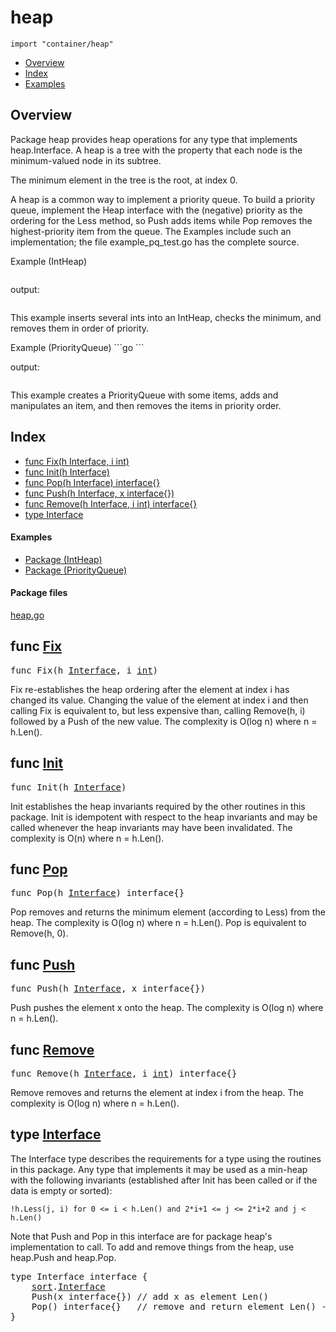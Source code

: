 

# heap
`import "container/heap"`

* [Overview](#pkg-overview)
* [Index](#pkg-index)
* [Examples](#pkg-examples)

## <a id="pkg-overview">Overview</a>
Package heap provides heap operations for any type that implements
heap.Interface. A heap is a tree with the property that each node is the
minimum-valued node in its subtree.

The minimum element in the tree is the root, at index 0.

A heap is a common way to implement a priority queue. To build a priority
queue, implement the Heap interface with the (negative) priority as the
ordering for the Less method, so Push adds items while Pop removes the
highest-priority item from the queue. The Examples include such an
implementation; the file example_pq_test.go has the complete source.


<a id="example__intHeap">Example (IntHeap)</a>
```go
```

output:
```txt
```
<p>This example inserts several ints into an IntHeap, checks the minimum,
and removes them in order of priority.
</p><a id="example__priorityQueue">Example (PriorityQueue)</a>
```go
```

output:
```txt
```
<p>This example creates a PriorityQueue with some items, adds and manipulates an item,
and then removes the items in priority order.
</p>

## <a id="pkg-index">Index</a>
* [func Fix(h Interface, i int)](#Fix)
* [func Init(h Interface)](#Init)
* [func Pop(h Interface) interface{}](#Pop)
* [func Push(h Interface, x interface{})](#Push)
* [func Remove(h Interface, i int) interface{}](#Remove)
* [type Interface](#Interface)


#### <a id="pkg-examples">Examples</a>
* [Package (IntHeap)](#example__intHeap)
* [Package (PriorityQueue)](#example__priorityQueue)


#### <a id="pkg-files">Package files</a>
[heap.go](https://golang.org/src/container/heap/heap.go) 






## <a id="Fix">func</a> [Fix](https://golang.org/src/container/heap/heap.go?s=2875:2903#L74)
<pre>func Fix(h <a href="#Interface">Interface</a>, i <a href="/pkg/builtin/#int">int</a>)</pre>
Fix re-establishes the heap ordering after the element at index i has changed its value.
Changing the value of the element at index i and then calling Fix is equivalent to,
but less expensive than, calling Remove(h, i) followed by a Push of the new value.
The complexity is O(log n) where n = h.Len().



## <a id="Init">func</a> [Init](https://golang.org/src/container/heap/heap.go?s=1750:1772#L32)
<pre>func Init(h <a href="#Interface">Interface</a>)</pre>
Init establishes the heap invariants required by the other routines in this package.
Init is idempotent with respect to the heap invariants
and may be called whenever the heap invariants may have been invalidated.
The complexity is O(n) where n = h.Len().



## <a id="Pop">func</a> [Pop](https://golang.org/src/container/heap/heap.go?s=2190:2223#L50)
<pre>func Pop(h <a href="#Interface">Interface</a>) interface{}</pre>
Pop removes and returns the minimum element (according to Less) from the heap.
The complexity is O(log n) where n = h.Len().
Pop is equivalent to Remove(h, 0).



## <a id="Push">func</a> [Push](https://golang.org/src/container/heap/heap.go?s=1949:1986#L42)
<pre>func Push(h <a href="#Interface">Interface</a>, x interface{})</pre>
Push pushes the element x onto the heap.
The complexity is O(log n) where n = h.Len().



## <a id="Remove">func</a> [Remove](https://golang.org/src/container/heap/heap.go?s=2409:2452#L59)
<pre>func Remove(h <a href="#Interface">Interface</a>, i <a href="/pkg/builtin/#int">int</a>) interface{}</pre>
Remove removes and returns the element at index i from the heap.
The complexity is O(log n) where n = h.Len().





## <a id="Interface">type</a> [Interface](https://golang.org/src/container/heap/heap.go?s=1328:1480#L22)
The Interface type describes the requirements
for a type using the routines in this package.
Any type that implements it may be used as a
min-heap with the following invariants (established after
Init has been called or if the data is empty or sorted):


	!h.Less(j, i) for 0 <= i < h.Len() and 2*i+1 <= j <= 2*i+2 and j < h.Len()

Note that Push and Pop in this interface are for package heap's
implementation to call. To add and remove things from the heap,
use heap.Push and heap.Pop.


<pre>type Interface interface {
    <a href="/pkg/sort/">sort</a>.<a href="/pkg/sort/#Interface">Interface</a>
    Push(x interface{}) <span class="comment">// add x as element Len()</span>
    Pop() interface{}   <span class="comment">// remove and return element Len() - 1.</span>
}</pre>














